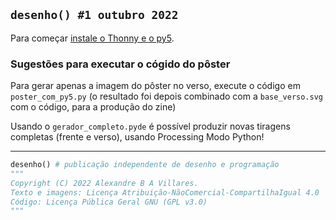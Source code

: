 ## `desenho() #1 outubro 2022`

Para começar [instale o Thonny e o py5](https://abav.lugaralgum.com/como-instalar-py5/).

### Sugestões para executar o cógido do pôster

Para gerar apenas a imagem do pôster no verso, execute o código em `poster_com_py5.py` (o resultado foi depois combinado com a `base_verso.svg` com o código, para a produção do zine)

Usando o  `gerador_completo.pyde` é possível produzir novas tiragens completas (frente e verso), usando Processing Modo Python!

---

```python
desenho() # publicação independente de desenho e programação
""" 
Copyright (C) 2022 Alexandre B A Villares.
Texto e imagens: Licença Atribuição-NãoComercial-CompartilhaIgual 4.0
Código: Licença Pública Geral GNU (GPL v3.0)
"""
```
